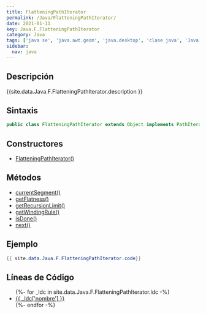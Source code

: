 ```yaml
---
title: FlatteningPathIterator
permalink: /Java/FlatteningPathIterator/
date: 2021-01-11
key: Java.F.FlatteningPathIterator
category: Java
tags: ['java se', 'java.awt.geom', 'java.desktop', 'clase java', 'Java 1.0']
sidebar: 
  nav: java
---
```


## Descripción
{{site.data.Java.F.FlatteningPathIterator.description }}

## Sintaxis
~~~java
public class FlatteningPathIterator extends Object implements PathIterator
~~~

## Constructores
* [FlatteningPathIterator()](/Java/FlatteningPathIterator/FlatteningPathIterator/)

## Métodos
* [currentSegment()](/Java/FlatteningPathIterator/currentSegment)
* [getFlatness()](/Java/FlatteningPathIterator/getFlatness)
* [getRecursionLimit()](/Java/FlatteningPathIterator/getRecursionLimit)
* [getWindingRule()](/Java/FlatteningPathIterator/getWindingRule)
* [isDone()](/Java/FlatteningPathIterator/isDone)
* [next()](/Java/FlatteningPathIterator/next)

## Ejemplo
~~~java
{{ site.data.Java.F.FlatteningPathIterator.code}}
~~~

## Líneas de Código
<ul>
{%- for _ldc in site.data.Java.F.FlatteningPathIterator.ldc -%}
   <li>
       <a href="{{_ldc['url'] }}">{{ _ldc['nombre'] }}</a>
   </li>
{%- endfor -%}
</ul>
